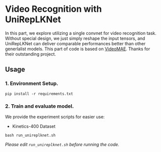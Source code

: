 # Video Recognition with UniRepLKNet

In this part, we explore utilizing a single convnet for video recognition task. Without special design, we just simply reshape the input tensors, and UniRepLKNet can deliver comparable performances better than other generlalist models. 
This part of code is based on [VideoMAE](https://github.com/OpenGVLab/VideoMAEv2). Thanks for their outstanding project.
## Usage

### 1. Environment Setup.

```
pip install -r requirements.txt
```


### 2. Train and evaluate model. 
We provide the experiment scripts for easier use:

* Kinetics-400 Dataset
```
bash run_unireplknet.sh
```
*Please edit `run_unireplknet.sh` before running the code.*
